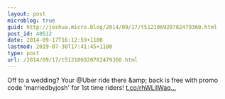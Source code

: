 ```yaml
---
layout: post
microblog: true
guid: http://joshua.micro.blog/2014/09/17/t512106920782479360.html
post_id: 40512
date: 2014-09-17T16:12:59+1100
lastmod: 2019-07-30T17:41:45+1100
type: post
url: /2014/09/17/t512106920782479360.html
---
```

Off to a wedding? Your @Uber ride there &amp;amp; back is free with promo code 'marriedbyjosh' for 1st time riders! [t.co/rhWLiIWaq...](http://t.co/rhWLiIWaqI)
